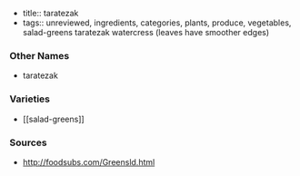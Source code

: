 - title:: taratezak
- tags:: unreviewed, ingredients, categories, plants, produce, vegetables, salad-greens
taratezak watercress (leaves have smoother edges)

### Other Names

* taratezak

### Varieties

* [[salad-greens]]

### Sources
* http://foodsubs.com/Greensld.html

